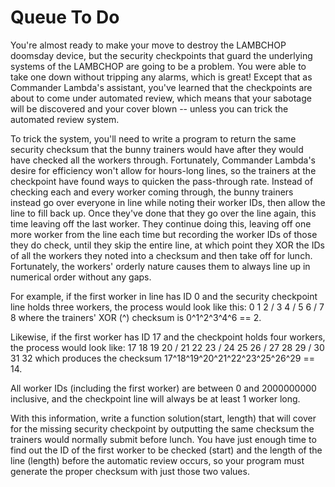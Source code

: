 # Queue To Do

You're almost ready to make your move to destroy the LAMBCHOP doomsday device, but the security checkpoints that guard
the underlying systems of the LAMBCHOP are going to be a problem. You were able to take one down without tripping any
alarms, which is great! Except that as Commander Lambda's assistant, you've learned that the checkpoints are about to
come under automated review, which means that your sabotage will be discovered and your cover blown -- unless you can
trick the automated review system.

To trick the system, you'll need to write a program to return the same security checksum that the bunny trainers would
have after they would have checked all the workers through. Fortunately, Commander Lambda's desire for efficiency won't
allow for hours-long lines, so the trainers at the checkpoint have found ways to quicken the pass-through rate. Instead
of checking each and every worker coming through, the bunny trainers instead go over everyone in line while noting their
worker IDs, then allow the line to fill back up. Once they've done that they go over the line again, this time leaving
off the last worker. They continue doing this, leaving off one more worker from the line each time but recording the
worker IDs of those they do check, until they skip the entire line, at which point they XOR the IDs of all the workers
they noted into a checksum and then take off for lunch. Fortunately, the workers' orderly nature causes them to always
line up in numerical order without any gaps.

For example, if the first worker in line has ID 0 and the security checkpoint line holds three workers, the process
would look like this:
0 1 2 /
3 4 / 5
6 / 7 8
where the trainers' XOR (^) checksum is 0^1^2^3^4^6 == 2.

Likewise, if the first worker has ID 17 and the checkpoint holds four workers, the process would look like:
17 18 19 20 /
21 22 23 / 24
25 26 / 27 28
29 / 30 31 32
which produces the checksum 17^18^19^20^21^22^23^25^26^29 == 14.

All worker IDs (including the first worker) are between 0 and 2000000000 inclusive, and the checkpoint line will always
be at least 1 worker long.

With this information, write a function solution(start, length) that will cover for the missing security checkpoint by
outputting the same checksum the trainers would normally submit before lunch. You have just enough time to find out the
ID of the first worker to be checked (start) and the length of the line (length) before the automatic review occurs, so
your program must generate the proper checksum with just those two values.
